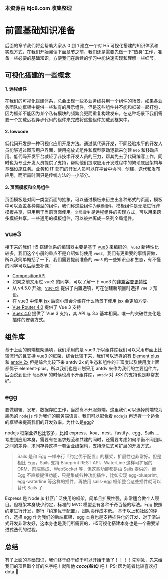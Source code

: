 ### 本资源由 itjc8.com 收集整理
# 前置基础知识准备
后面的章节我们将会帮助大家从 0 到 1 建立一个对 H5 可视化搭建的知识体系和实现方式，在我们开始阅读下面章节之前，我们还是需要先做一下“热身”工作，准备一些必要的基础知识，方便我们在后续的学习中能快速实现和理解一些细节。
## 可视化搭建的一些概念
#### 1. 远程组件
在我们的可视化搭建体系，总会出现一些多业务线共用一个组件的场景，如果各业务团队向框架中提供一些私有的展示组件，但是这些组件并不能和框架一起打包，因为框架不能因为某个私有模块的频繁变更而重复构建发布。在这种场景下我们需要一个加载远程异步代码的组件来完成将这些组件加载到框架中。

#### 2. lowcode
低代码开发是一种可视化应用开发方法。通过低代码开发，不同经验水平的开发人员能够通过图形用户界面，使用拖放式组件和模型驱动逻辑来创建 `Web` 和移动应用。低代码开发平台减轻了非技术开发人员的压力，帮其免去了代码编写工作，同时也为专业开发人员提供了支持，帮助他们提取应用开发过程中的繁琐底层架构与基础设施任务。业务和 IT 部门的开发人员可以在平台中协同，创建、迭代和发布应用，而所需时间只是传统方法的一小部分。

#### 3. 页面模板和全局组件
页面模板是对同一类型页面的抽象，可以通过模板来衍生出各种形式的页面，模板中可以涵盖各种类型的组件，我们称这些组件为`模板组件`，模板组件是无法进行跨模板共享，只用用于当前页面使用。`全局组件` 是远程组件的实现方式，可以用来跨多模板共享。一些通用的模板组件，可以被抽离成一系列全局组件。

## vue3
接下来的我们 H5 搭建体系的编辑器主要是基于 [vue3](https://vue3js.cn) 来编码的，`vue3` 新特性比较多，我们这个小册的重点不是介绍如何使用 `vue3`。我们有更重要的事情要做，所以我简单概括了一下，我们需要提前准备的 `vue3` 的一些知识点和生态，有不懂的同学可以后续去补课：

* [CompositionAPI](https://vue3js.cn/docs/zh/guide/composition-api-introduction.html#%E4%BB%80%E4%B9%88%E6%98%AF%E7%BB%84%E5%90%88%E5%BC%8F-api)
* 如果之前又用过 vue2 的同学，可以了解一下 vue3 的[非兼容变更特性](https://vue3js.cn/docs/zh/guide/migration/introduction.html#%E9%9D%9E%E5%85%BC%E5%AE%B9%E7%9A%84%E5%8F%98%E6%9B%B4)
* 从 v4.5.0 开始，[vue-cli](https://cli.vuejs.org/zh/) 提供了内置选项，可在创建新项目时选择 `Vue 3` 预设。
* 在 vue3 中使用 [jsx](https://vue3js.cn/docs/zh/guide/render-function.html#jsx) 后面小册会介绍在什么场景下使用 jsx 会更加方便。
* [Vue Router 4.0](https://github.com/vuejs/vue-router-next) 提供了 Vue 3 支持
* [Vuex 4.0](https://github.com/vuejs/vuex/tree/4.0) 提供了 Vue 3 支持，其 API 与 3.x 基本相同。唯一的突破性变化是插件的安装方式。

## 组件库
基于上面的前端框架选项，我们采用的是 vue3 所以组件库我们可以采用市面上比较流行的且支持 vue3 的框架，综合比较下来，我们可以选择的有 [Element plus](https://github.com/element-plus/element-plus) 和 [antdv 2x](https://2x.antdv.com/docs/vue/introduce-cn/) 但是综合比较下来 antdv 2x 的生态和组件的丰富度以及使用度上面都优于 element-plus。所以我们也是计划采用 antdv 来作为我们的主要组件库。后面说到设计 `动态表单` 的时候也离不开组件库，`antdv` 对 JSX 的支持也是非常友好。

## egg
要做编辑、发布、数据存贮工作，当然离不开服务端。这里我们可以选择前端较为熟悉的 `nodejs` 作为我们的服务端语言。我们可以配合着 `nodejs` 再选择一个适合的框架来提高我们的开发效率。为什么是[egg](https://eggjs.org/zh-cn/)?

nodejs 框架业界也比较多，比如 express、koa、nest、fastify、egg、Sails.... 考虑到应用本身，需要有在追求规范和共建的同时，还需要考虑如何平衡不同团队之间的差异，求同存异这样一套企业级架构，支持渐进式可扩展的开发方式。
> Sails 是和 Egg 一样奉行『约定优于配置』的框架，扩展性也非常好。但是相比 Egg，Sails 支持 Blueprint REST API、WaterLine 这样可扩展的 ORM、前端集成、WebSocket 等，但这些功能都是由 Sails 提供的。而 Egg 不直接提供功能，只是集成各种功能插件，比如实现 egg-blueprint，egg-waterline 等这样的插件，再使用 sails-egg 框架整合这些插件就可以替代 Sails 了

Express 是 Node.js 社区广泛使用的框架，简单且扩展性强，非常适合做个人项目。但框架本身缺少约定，标准的 MVC 模型会有各种千奇百怪的写法。Egg 按照约定进行开发，奉行『约定优于配置』，团队协作成本低。
基于以上和社区的评价，选择 egg 作为我们的后端框架，egg 本身也是支持插件化的开发，对于渐进式开发非常友好，这本身也是我们所需要的，H5可视化搭建本身也是一个需要渐进式迭代的过程。

## 总结
有了上面的基础知识，我们终于终于终于可以开始干活了！！！！先别急，先来给我们的项目取个好的名字吧！就叫他 ***coco(船长)*** 吧！
PS: 因为笔者比较喜欢打 dota 🙂

